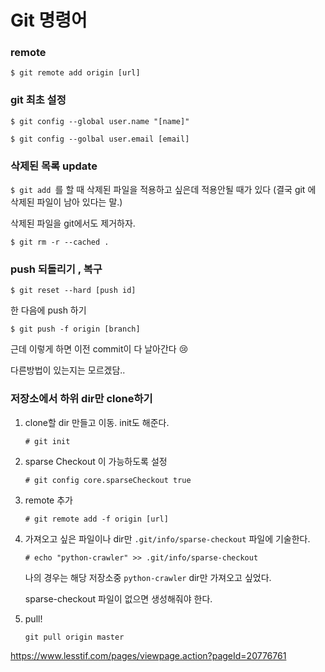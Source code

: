 # Git 명령어


### remote
`$ git remote add origin [url]`



### git 최초 설정

`$ git config --global user.name "[name]"`

` $ git config --golbal user.email [email] `



### 삭제된 목록 update

`$ git add `를 할 때 삭제된 파일을 적용하고 싶은데 적용안될 때가 있다 (결국 git 에 삭제된 파일이 남아 있다는 말.)

삭제된 파일을 git에서도 제거하자.

`$ git rm -r --cached . `



### push 되돌리기 , 복구

`$ git reset --hard [push id]`

한 다음에 push 하기

`$ git push -f origin [branch]`

근데 이렇게 하면 이전 commit이 다 날아간다 :cry:

다른방법이 있는지는 모르겠담..



### 저장소에서 하위 dir만 clone하기

1. clone할 dir 만들고 이동. init도 해준다.

   `# git init`

2. sparse Checkout 이 가능하도록 설정

   `# git config core.sparseCheckout true`

3. remote 추가

   `# git remote add -f origin [url] `

4. 가져오고 싶은 파일이나 dir만 `.git/info/sparse-checkout` 파일에 기술한다.

   `# echo "python-crawler" >> .git/info/sparse-checkout`

   나의 경우는 해당 저장소중 `python-crawler` dir만 가져오고 싶었다. 

   sparse-checkout 파일이 없으면 생성해줘야 한다.

5. pull!

   `git pull origin master`

<https://www.lesstif.com/pages/viewpage.action?pageId=20776761>